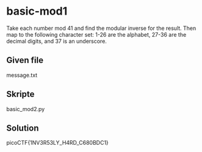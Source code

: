 # basic-mod1
Take each number mod 41 and find the modular inverse for the result. Then map to the following character set: 1-26 are the alphabet, 27-36 are the decimal digits, and 37 is an underscore.

## Given file
message.txt

## Skripte
basic\_mod2.py

## Solution
picoCTF{1NV3R53LY\_H4RD\_C680BDC1}
